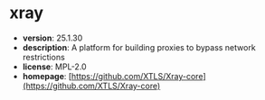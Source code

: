 # xray

- **version**: 25.1.30
- **description**: A platform for building proxies to bypass network restrictions
- **license**: MPL-2.0
- **homepage**: [https://github.com/XTLS/Xray-core](https://github.com/XTLS/Xray-core)

